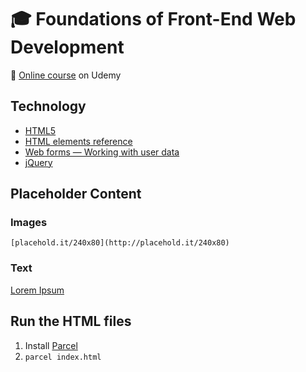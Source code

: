# :mortar_board: Foundations of Front-End Web Development

:link: [Online course][course] on Udemy

## Technology

- [HTML5](https://developer.mozilla.org/en-US/docs/Web/Guide/HTML/HTML5)
- [HTML elements reference](https://developer.mozilla.org/en-US/docs/Web/HTML/Element)
- [Web forms — Working with user data](https://developer.mozilla.org/en-US/docs/Learn/Forms)
- [jQuery](https://jquery.com/)

## Placeholder Content

### Images

`[placehold.it/240x80](http://placehold.it/240x80)`

### Text

[Lorem Ipsum](https://www.lipsum.com/)

## Run the HTML files

1. Install [Parcel](https://parceljs.org/)
2. `parcel index.html`

[course]: https://www.udemy.com/course/foundations-of-front-end-development/
